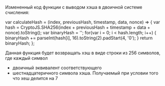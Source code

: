 Измененный код функции с выводом 
хэша в двоичной системе счисления:

var calculateHash = (index, previousHash, timestamp, data, nonce) => {
var hash = CryptoJS.SHA256(index + previousHash + timestamp + data + nonce).toString();
var binaryHash = '';
for(var i = 0; i < hash.length; i++) {
binaryHash += parseInt(hash[i], 16).toString(2).padStart(4, '0');
}
return binaryHash;
};

Данная функция будет возвращать хэш в виде строки из 256 символов, где каждый символ
- двоичный эквивалент соответствующего 
- шестнадцатеричного символа хэша.
Получаемый при условии того что хеш делится на 7